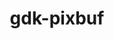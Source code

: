 ---
title: "gdk-pixbuf"
layout: cache
categories: [package, develop]
meta: {"versions": ["2.42.10"], "compilers": ["gcc@=11.4.0"], "oss": ["ubuntu22.04"], "platforms": ["linux"], "targets": ["x86_64_v3"], "stacks": ["e4s", "root"], "num_specs": 7, "num_specs_by_stack": {"e4s": 7, "root": 7}}
spec_details: [{"hash": "qs3bnworjd5s7xlaoziwn5q47zz2i4ep", "compiler": "gcc@=11.4.0", "versions": ["2.42.10"], "os": "ubuntu22.04", "platform": "linux", "target": "x86_64_v3", "variants": ["build_system=generic", "~man", "~tiff"], "stacks": ["e4s", "root"], "size": "-", "tarball": "https://binaries.spack.io/develop/build_cache/linux-ubuntu22.04-x86_64_v3/gcc-11.4.0/gdk-pixbuf-2.42.10/linux-ubuntu22.04-x86_64_v3-gcc-11.4.0-gdk-pixbuf-2.42.10-qs3bnworjd5s7xlaoziwn5q47zz2i4ep.spack"}, {"hash": "zmtf2zcc4wiqrn2dzkqu4nzoljjem3hh", "compiler": "gcc@=11.4.0", "versions": ["2.42.10"], "os": "ubuntu22.04", "platform": "linux", "target": "x86_64_v3", "variants": ["build_system=generic", "~man", "~tiff"], "stacks": ["e4s", "root"], "size": "-", "tarball": "https://binaries.spack.io/develop/build_cache/linux-ubuntu22.04-x86_64_v3/gcc-11.4.0/gdk-pixbuf-2.42.10/linux-ubuntu22.04-x86_64_v3-gcc-11.4.0-gdk-pixbuf-2.42.10-zmtf2zcc4wiqrn2dzkqu4nzoljjem3hh.spack"}, {"hash": "p56pbmdffvc6t6rropsfbpkedxvndqv2", "compiler": "gcc@=11.4.0", "versions": ["2.42.10"], "os": "ubuntu22.04", "platform": "linux", "target": "x86_64_v3", "variants": ["build_system=generic", "~man", "~tiff"], "stacks": ["e4s", "root"], "size": "-", "tarball": "https://binaries.spack.io/develop/build_cache/linux-ubuntu22.04-x86_64_v3/gcc-11.4.0/gdk-pixbuf-2.42.10/linux-ubuntu22.04-x86_64_v3-gcc-11.4.0-gdk-pixbuf-2.42.10-p56pbmdffvc6t6rropsfbpkedxvndqv2.spack"}, {"hash": "wbd5p55g73rofj4a3lbatdpuq6gwo5yi", "compiler": "gcc@=11.4.0", "versions": ["2.42.10"], "os": "ubuntu22.04", "platform": "linux", "target": "x86_64_v3", "variants": ["build_system=generic", "~man", "~tiff"], "stacks": ["e4s", "root"], "size": "-", "tarball": "https://binaries.spack.io/develop/build_cache/linux-ubuntu22.04-x86_64_v3/gcc-11.4.0/gdk-pixbuf-2.42.10/linux-ubuntu22.04-x86_64_v3-gcc-11.4.0-gdk-pixbuf-2.42.10-wbd5p55g73rofj4a3lbatdpuq6gwo5yi.spack"}, {"hash": "cs7yfyyrnit4of6kpnd57xmyjb4dj5ed", "compiler": "gcc@=11.4.0", "versions": ["2.42.10"], "os": "ubuntu22.04", "platform": "linux", "target": "x86_64_v3", "variants": ["build_system=generic", "~man", "~tiff"], "stacks": ["e4s", "root"], "size": "-", "tarball": "https://binaries.spack.io/develop/build_cache/linux-ubuntu22.04-x86_64_v3/gcc-11.4.0/gdk-pixbuf-2.42.10/linux-ubuntu22.04-x86_64_v3-gcc-11.4.0-gdk-pixbuf-2.42.10-cs7yfyyrnit4of6kpnd57xmyjb4dj5ed.spack"}, {"hash": "spjynbv6poko4ad3wa5j5sh6n5l6f237", "compiler": "gcc@=11.4.0", "versions": ["2.42.10"], "os": "ubuntu22.04", "platform": "linux", "target": "x86_64_v3", "variants": ["build_system=generic", "~man", "~tiff"], "stacks": ["e4s", "root"], "size": "-", "tarball": "https://binaries.spack.io/develop/build_cache/linux-ubuntu22.04-x86_64_v3/gcc-11.4.0/gdk-pixbuf-2.42.10/linux-ubuntu22.04-x86_64_v3-gcc-11.4.0-gdk-pixbuf-2.42.10-spjynbv6poko4ad3wa5j5sh6n5l6f237.spack"}, {"hash": "smixusig2zbnhtz4hstb3mc7ltcvfwkz", "compiler": "gcc@=11.4.0", "versions": ["2.42.10"], "os": "ubuntu22.04", "platform": "linux", "target": "x86_64_v3", "variants": ["build_system=generic", "~man", "~tiff"], "stacks": ["e4s", "root"], "size": "-", "tarball": "https://binaries.spack.io/develop/build_cache/linux-ubuntu22.04-x86_64_v3/gcc-11.4.0/gdk-pixbuf-2.42.10/linux-ubuntu22.04-x86_64_v3-gcc-11.4.0-gdk-pixbuf-2.42.10-smixusig2zbnhtz4hstb3mc7ltcvfwkz.spack"}]
---
